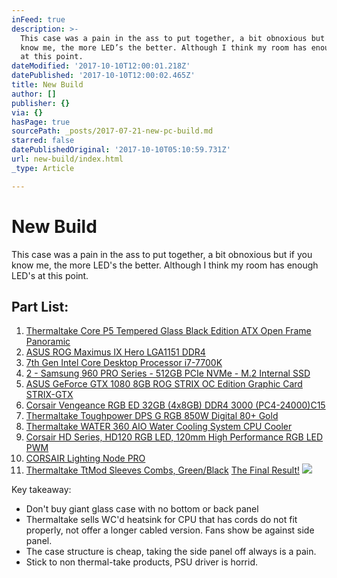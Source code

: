 ```yaml
---
inFeed: true
description: >-
  This case was a pain in the ass to put together, a bit obnoxious but if you
  know me, the more LED’s the better. Although I think my room has enough LED’s
  at this point.
dateModified: '2017-10-10T12:00:01.218Z'
datePublished: '2017-10-10T12:00:02.465Z'
title: New Build
author: []
publisher: {}
via: {}
hasPage: true
sourcePath: _posts/2017-07-21-new-pc-build.md
starred: false
datePublishedOriginal: '2017-10-10T05:10:59.731Z'
url: new-build/index.html
_type: Article

---
```

# New Build

This case was a pain in the ass to put together, a bit obnoxious but if you know me, the more LED's the better. Although I think my room has enough LED's at this point.

## Part List:

1. [Thermaltake Core P5 Tempered Glass Black Edition ATX Open Frame Panoramic][0]
2. [ASUS ROG Maximus IX Hero LGA1151 DDR4][1]
3. [7th Gen Intel Core Desktop Processor i7-7700K][2]
4. [2 - Samsung 960 PRO Series - 512GB PCIe NVMe - M.2 Internal SSD][3]
5. [ASUS GeForce GTX ][4][1080 8GB ROG STRIX OC Edition Graphic Card STRIX-GTX][5]
6. [Corsair Vengeance RGB ED 32GB (4x8GB) DDR4 3000 (PC4-24000)C15][6]
7. [Thermaltake Toughpower DPS G RGB 850W Digital 80+ Gold][7]
8. [Thermaltake WATER 360 AIO Water Cooling System CPU Cooler][8]
9. [Corsair HD Series, HD120 RGB LED, 120mm High Performance RGB LED PWM][9]
10. [CORSAIR Lighting Node PRO][10]
11. [Thermaltake TtMod Sleeves Combs, Green/Black][11]
[The Final Result!][12]
![](https://the-grid-user-content.s3-us-west-2.amazonaws.com/b8bec428-be77-473e-9c2a-f1a4e93e13e6.jpg)

Key takeaway:

* Don't buy giant glass case with no bottom or back panel
* Thermaltake sells WC'd heatsink for CPU that has cords do not fit properly, not offer a longer cabled version. Fans show be against side panel.
* The case structure is cheap, taking the side panel off always is a pain. 
* Stick to non thermal-take products, PSU driver is horrid. 

[0]: https://www.amazon.com/dp/B01N4IGVSC/ref=cm_sw_r_cp_dp_T1_TfDCzbQ724K07 "Thermaltake Core P5 Tempered Glass Black Edition ATX Open Frame Panoramic Viewing Tt LCS Certified Gaming Computer Case CA-1E7-00M1WN-03"
[1]: https://www.amazon.com/dp/B01NBHXSP6/ref=cm_sw_r_cp_dp_T1_hhDCzbD4QP628 "ASUS ROG Maximus IX Hero LGA1151 DDR4 DP HDMI M.2 USB 3.1 ATX Motherboard"
[2]: https://www.amazon.com/dp/B01MXSI216/ref=cm_sw_r_cp_dp_T1_fhDCzbWE3XPWP "Intel 7th Gen Intel Core Desktop Processor i7-7700K (BX80677I77700K)"
[3]: http://a.co/bhXvfUi "Samsung 960 PRO Series - 512GB PCIe NVMe - M.2 Internal SSD (MZ-V6P512BW)"
[4]: https://www.amazon.com/Samsung-950-PRO-Internal-MZ-V5P512BW/dp/B01639694M "https://www.amazon.com/Samsung-950-PRO-Internal-MZ-V5P512BW/dp/B01639694M"
[5]: https://www.amazon.com/dp/B01GRRRRLO/ref=cm_sw_r_cp_dp_T1_4eDCzbETSAFNK "ASUS GeForce GTX 1080 8GB ROG STRIX OC Edition Graphic Card STRIX-GTX1080-O8G-GAMING"
[6]: https://www.amazon.com/dp/B06XRG59PK/ref=cm_sw_r_cp_dp_T1_bgDCzbRC8XV6V  "Corsair Vengeance RGB LED 32GB (4x8GB) DDR4 3000 (PC4-24000) C15 for DDR4 Systems PC Memory (CMR32GX4M4C3000C15)"
[7]: https://www.amazon.com/dp/B01I157UAS/ref=cm_sw_r_cp_dp_T1_UgDCzbRDRE1EB "Thermaltake Toughpower DPS G RGB 850W Digital 80+ Gold Smart Zero 256-Color RGB Fan Fully Modular ATX 12V 2.31/EPS 12V 2.92 Power Supply 10 YR Warranty PS-TPG-0850DPCGUS-R"
[8]: https://www.amazon.com/dp/B0196LP24M/ref=cm_sw_r_cp_dp_T1_ygDCzb9GPYE28 "Thermaltake WATER 360 AIO Water Cooling System CPU Cooler CL-W108-PL12SW-A"
[9]: https://www.amazon.com/dp/B01LA0R2X6/ref=cm_sw_r_cp_dp_T1_gdDCzbWVHWN9S "Corsair HD Series, HD120 RGB LED, 120mm High Performance RGB LED PWM three fans with controller"
[10]: https://www.amazon.com/dp/B01MYDTC2C/ref=cm_sw_r_cp_dp_T1_veDCzbXCCM2Y1 "CORSAIR Lighting Node PRO"
[11]: https://www.amazon.com/dp/B01IA9FEJY/ref=cm_sw_r_cp_dp_T1_7dDCzb2E2GY85 "Thermaltake TtMod Sleeve Extension Power Supply Cable Kit ATX/EPS/8-pin PCI-E/6-pin PCI-E with Combs, Green/Black"
[12]: https://photos.app.goo.gl/hFsDGwoy58tB8Re02
